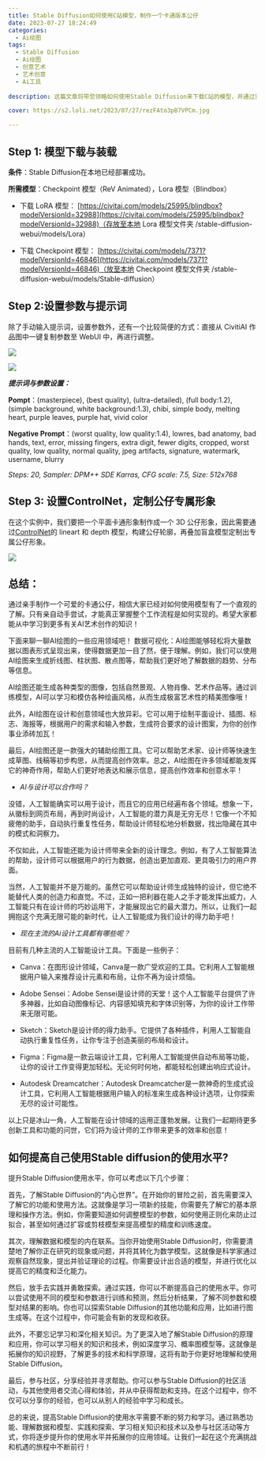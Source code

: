 ```yaml
---
title: Stable Diffusion如何使用C站模型，制作一个卡通版本公仔
date: 2023-07-27 18:24:49
categories:
  - Ai绘图
tags:
  - Stable Diffusion
  - Ai绘图
  - 创意艺术
  - 艺术创意
  - Ai工具
  
description: 这篇文章将带您领略如何使用Stable Diffusion来下载C站的模型，并通过实际创作一个可爱的卡通公仔来将AIGC的整个创作流程具体化。

cover: https://s2.loli.net/2023/07/27/rezFAto3pB7VPCm.jpg

---
```


## Step 1: 模型下载与装载

**条件**：Stable Diffusion在本地已经部署成功。

**所需模型**：Checkpoint 模型（ReV Animated），Lora 模型（Blindbox）

- 下载 LoRA 模型： [https://civitai.com/models/25995/blindbox?modelVersionId=32988](https://civitai.com/models/25995/blindbox?modelVersionId=32988)（存放至本地 Lora 模型文件夹 /stable-diffusion-webui/models/Lora）

- 下载 Checkpoint 模型： [https://civitai.com/models/7371?modelVersionId=46846](https://civitai.com/models/7371?modelVersionId=46846)（放至本地 Checkpoint 模型文件夹 /stable-diffusion-webui/models/Stable-diffusion）

## Step 2:设置参数与提示词

除了手动输入提示词，设置参数外，还有一个比较简便的方式：直接从 CivitiAI 作品图中一键复制参数至 WebUI 中，再进行调整。

![](https://s2.loli.net/2023/07/27/py2MabrNl37KRSV.jpg)

![](https://s2.loli.net/2023/07/27/WXaoYDLrkqfedNO.jpg)

***提示词与参数设置：***

**Pompt**：(masterpiece), (best quality), (ultra-detailed), (full body:1.2), (simple background, white background:1.3), chibi, simple body, melting heart, purple leaves, purple hat, vivid color

**Negative Prompt**：(worst quality, low quality:1.4), lowres, bad anatomy, bad hands, text, error, missing fingers, extra digit, fewer digits, cropped, worst quality, low quality, normal quality, jpeg artifacts, signature, watermark, username, blurry

*Steps: 20, Sampler: DPM++ SDE Karras, CFG scale: 7.5, Size: 512x768*

## Step 3: 设置ControlNet，定制公仔专属形象

在这个实例中，我们要把一个平面卡通形象制作成一个 3D 公仔形象，因此需要通过[ControlNet](https://stablediffusionweb.com/ControlNet)的 lineart 和 depth 模型，构建公仔轮廓，再叠加盲盒模型定制出专属公仔形象。

![](https://s2.loli.net/2023/07/27/rezFAto3pB7VPCm.jpg)

## 总结：

通过亲手制作一个可爱的卡通公仔，相信大家已经对如何使用模型有了一个直观的了解。只有亲自动手尝试，才能真正掌握整个工作流程是如何实现的。希望大家都能从中学习到更多有关AI艺术创作的知识！

下面来聊一聊AI绘图的一些应用领域吧！
数据可视化：AI绘图能够轻松将大量数据以图表形式呈现出来，使得数据更加一目了然，便于理解。例如，我们可以使用AI绘图来生成折线图、柱状图、散点图等，帮助我们更好地了解数据的趋势、分布等信息。

AI绘图还能生成各种类型的图像，包括自然景观、人物肖像、艺术作品等。通过训练模型，AI可以学习和模仿各种绘画风格，从而生成极富艺术性的精美图像哦！

此外，AI绘图在设计和创意领域也大放异彩。它可以用于绘制平面设计、插图、标志、海报等，根据用户的需求和输入参数，生成符合要求的设计图案，为你的创作事业添砖加瓦！

最后，AI绘图还是一款强大的辅助绘图工具。它可以帮助艺术家、设计师等快速生成草图、线稿等初步构思，从而提高创作效率。总之，AI绘图在许多领域都能发挥它的神奇作用，帮助人们更好地表达和展示信息，提高创作效率和创意水平！

- *AI与设计可以合作吗？*

没错，人工智能确实可以用于设计，而且它的应用已经遍布各个领域。想象一下，从徽标到网页布局，再到时尚设计，人工智能的潜力真是无穷无尽！它像一个不知疲倦的助手，自动执行重复性任务，帮助设计师轻松地分析数据，找出隐藏在其中的模式和洞察力。

不仅如此，人工智能还能为设计师带来全新的设计理念。例如，有了人工智能算法的帮助，设计师可以根据用户的行为数据，创造出更加直观、更具吸引力的用户界面。

当然，人工智能并不是万能的。虽然它可以帮助设计师生成独特的设计，但它绝不能替代人类的创造力和直觉。不过，正如一把利器在能人之手才能发挥出威力，人工智能只有在设计师的巧妙运用下，才能展现出它的最大潜力。所以，让我们一起拥抱这个充满无限可能的新时代，让人工智能成为我们设计的得力助手吧！

- *现在主流的Ai设计工具都有哪些呢？*

目前有几种主流的人工智能设计工具。下面是一些例子：

- Canva：在图形设计领域，Canva是一款广受欢迎的工具。它利用人工智能根据用户输入来推荐设计元素和布局，让你不再为设计烦恼。

- Adobe Sensei：Adobe Sensei是设计师的天堂！这个人工智能平台提供了许多神器，比如自动图像标记、内容感知填充和字体识别等，为你的设计工作带来无限可能。

- Sketch：Sketch是设计师的得力助手。它提供了各种插件，利用人工智能自动执行重复性任务，让你专注于创造美丽的布局和设计。

- Figma：Figma是一款云端设计工具，它利用人工智能提供自动布局等功能，让你的设计工作变得更加轻松。无论何时何地，都能轻松创建出响应式设计。

- Autodesk Dreamcatcher：Autodesk Dreamcatcher是一款神奇的生成式设计工具，它利用人工智能根据用户输入的标准来生成各种设计选项，让你探索无尽的设计可能性。

以上只是冰山一角，人工智能在设计领域的运用正蓬勃发展。让我们一起期待更多创新工具和功能的问世，它们将为设计师的工作带来更多的效率和创意！

## 如何提高自己使用Stable diffusion的使用水平?

提升Stable Diffusion使用水平，你可以考虑以下几个步骤：

首先，了解Stable Diffusion的“内心世界”。在开始你的冒险之前，首先需要深入了解它的功能和使用方法。这就像是学习一项新的技能，你需要先了解它的基本原理和操作方法。例如，你需要知道如何调整模型的参数，如何使用正则化来防止过拟合，甚至如何通过扩容或剪枝模型来提高模型的精度和训练速度。

其次，理解数据和模型的内在联系。当你开始使用Stable Diffusion时，你需要清楚地了解你正在研究的现象或问题，并将其转化为数学模型。这就像是科学家通过观察自然现象，提出并验证理论的过程。你需要设计出合适的模型，并进行优化以提高它的精度和泛化能力。

然后，放手去实践并勇敢探索。通过实践，你可以不断提高自己的使用水平。你可以尝试使用不同的模型和参数进行训练和预测，然后分析结果，了解不同参数和模型对结果的影响。你也可以探索Stable Diffusion的其他功能和应用，比如进行图生成等。在这个过程中，你可能会有新的发现和收获。

此外，不要忘记学习和深化相关知识。为了更深入地了解Stable Diffusion的原理和应用，你可以学习相关的知识和技术，例如深度学习、概率图模型等。这就像是拓展你的知识视野，了解更多的技术和科学原理，这将有助于你更好地理解和使用Stable Diffusion。

最后，参与社区，分享经验并寻求帮助。你可以参与Stable Diffusion的社区活动，与其他使用者交流心得和体验，并从中获得帮助和支持。在这个过程中，你不仅可以分享你的经验，也可以从别人的经验中学习和成长。

总的来说，提高Stable Diffusion的使用水平需要不断的努力和学习。通过熟悉功能、理解数据和模型、实践和探索、学习相关知识和技术以及参与社区活动等方式，你将逐步提升你的使用水平并拓展你的应用领域。让我们一起在这个充满挑战和机遇的旅程中不断前行！




